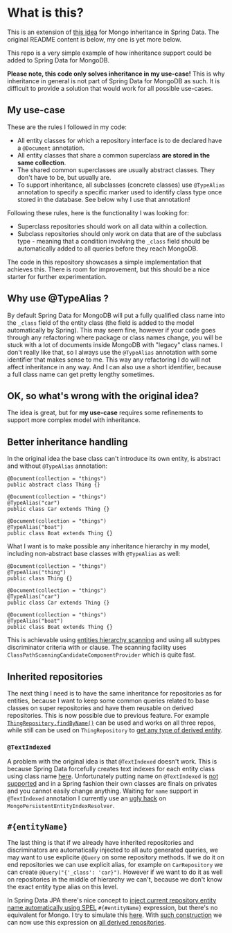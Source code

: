 # What is this?

This is an extension of [this idea](https://medium.com/@mladen.maravic/spring-data-mongodb-my-take-on-inheritance-support-102361c08e3d) for Mongo inheritance in Spring Data. The original README content is below, my one is yet more below.

This repo is a very simple example of how inheritance support could be added to Spring Data for MongoDB.

**Please note, this code only solves inheritance in my use-case!** This is why inheritance in general is not part of
Spring Data for MongoDB as such. It is difficult to provide a solution that would work for all possible use-cases.

## My use-case

These are the rules I followed in my code:

* All entity classes for which a repository interface is to de declared have a ```@Document``` annotation. 
* All entity classes that share a common superclass **are stored in the same collection**.
* The shared common superclasses are usually abstract classes. They don't have to be, but usually are.
* To support inheritance, all subclasses (concrete classes) use ```@TypeAlias``` annotation to specify a specific 
marker used to identify class type once stored in the database. See below why I use that annotation!

Following these rules, here is the functionality I was looking for:

* Superclass repositories should work on all data within a collection. 
* Subclass repositories should only work on data that are of the subclass type - meaning that a condition involving
the ```_class``` field should be automatically added to all queries before they reach MongoDB.

The code in this repository showcases a simple implementation that achieves this. There is room for improvement, 
but this should be a nice starter for further experimentation.

## Why use @TypeAlias ?

By default Spring Data for MongoDB will put a fully qualified class name into the ```_class``` field of the entity
class (the field is added to the model automatically by Spring). This may seem fine, however if your code goes
through any refactoring where package or class names change, you will be stuck with a lot of documents inside
MongoDB with "legacy" class names. I don't really like that, so I always use the ```@TypeAlias``` annotation 
with some identifier that makes sense to me. This way any refactoring I do will not affect inheritance in any way. And 
I can also use a short identifier, because a full class name can get pretty lengthy sometimes.

## OK, so what's wrong with the original idea?

The idea is great, but for **my use-case** requires some refinements to support more complex model with inheritance.

## Better inheritance handling

In the original idea the base class can't introduce its own entity, is abstract and without `@TypeAlias` annotation:

```
@Document(collection = "things")
public abstract class Thing {}

@Document(collection = "things")
@TypeAlias("car")
public class Car extends Thing {}

@Document(collection = "things")
@TypeAlias("boat")
public class Boat extends Thing {}
```

What I want is to make possible any inheritance hierarchy in my model, including non-abstract base classes with `@TypeAlias` as well: 
 
```
@Document(collection = "things")
@TypeAlias("thing")
public class Thing {}

@Document(collection = "things")
@TypeAlias("car")
public class Car extends Thing {}

@Document(collection = "things")
@TypeAlias("boat")
public class Boat extends Thing {}
```

This is achievable using [entities hierarchy scanning](https://github.com/l0co/spring-data-mongodb-inheritance-test/blob/58877f4f1f7c859798c9f1f2fd7bf1df60d70b85/src/main/java/com/example/demo/MongoClassInheritanceScanner.java#L21) and using all subtypes discriminator criteria with `or` clause. The scanning facility uses `ClassPathScanningCandidateComponentProvider` which is quite fast.

## Inherited repositories

The next thing I need is to have the same inheritance for repositories as for entities, because I want to keep some common queries related to base classes on super repositories and have them reusable on derived repositories. This is now possible due to previous feature. For example [`ThingRepository.findByName()`](https://github.com/l0co/spring-data-mongodb-inheritance-test/blob/58877f4f1f7c859798c9f1f2fd7bf1df60d70b85/src/main/java/com/example/demo/repository/ThingRepository.java#L11) can be used and works on all three repos, while still can be used on `ThingRepository` to [get any type of derived entity](https://github.com/l0co/spring-data-mongodb-inheritance-test/blob/58877f4f1f7c859798c9f1f2fd7bf1df60d70b85/src/test/java/com/example/demo/DemoApplicationTests.java#L66-L68).

### `@TextIndexed`

A problem with the original idea is that `@TextIndexed` doesn't work. This is because Spring Data forcefully creates text indexes for each entity class using class name [here](https://github.com/spring-projects/spring-data-mongodb/blob/2.0.0.RELEASE/spring-data-mongodb/src/main/java/org/springframework/data/mongodb/core/index/MongoPersistentEntityIndexResolver.java#L217). Unfortunately putting name on `@TextIndexed` is [not supported](https://stackoverflow.com/a/39383752) and in a Spring fashion their own classes are finals on privates and you cannot easily change anything. Waiting for `name` support in `@TextIndexed` annotation I currently use an [ugly hack](https://github.com/l0co/spring-data-mongodb-inheritance-test/blob/58877f4f1f7c859798c9f1f2fd7bf1df60d70b85/src/main/java/org/springframework/data/mongodb/core/index/MongoPersistentEntityIndexResolver.java#L204-L211) on `MongoPersistentEntityIndexResolver`.

## `#{entityName}`

The last thing is that if we already have inherited repositories and discriminators are automatically injected to all auto generated queries, we may want to use explicite `@Query` on some repository methods. If we do it on end repositories we can use explicit alias, for example on `CarRepository` we can create `@Query("{'_class': 'car}")`. However if we want to do it as well on repositories in the middle of hierarchy we can't, because we don't know the exact entity type alias on this level.

In Spring Data JPA there's nice concept to [inject current repository entity name automatically using SPEL](https://docs.spring.io/spring-data/data-jpa/docs/current/reference/html/#jpa.query.spel-expressions) `#{#entityName}` expression, but there's no equivalent for Mongo. I try to simulate this [here](https://github.com/l0co/spring-data-mongodb-inheritance-test/blob/58877f4f1f7c859798c9f1f2fd7bf1df60d70b85/src/main/java/com/example/demo/InheritanceAwareMongoRepositoryFactory.java#L95). With [such construction](https://github.com/l0co/spring-data-mongodb-inheritance-test/blob/58877f4f1f7c859798c9f1f2fd7bf1df60d70b85/src/main/java/com/example/demo/repository/ThingRepository.java#L13) we can now use this expression on [all derived repositories](https://github.com/l0co/spring-data-mongodb-inheritance-test/blob/58877f4f1f7c859798c9f1f2fd7bf1df60d70b85/src/test/java/com/example/demo/DemoApplicationTests.java#L70-L72).
